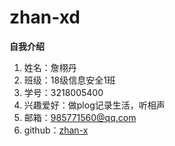 # zhan-xd
**自我介绍**
1. 姓名：詹栩丹
2. 班级：18级信息安全1班
3. 学号：3218005400
4. 兴趣爱好：做plog记录生活，听相声
5. 邮箱：985771560@qq.com
6. github：[zhan-x](https://github.com/zhan-x)
